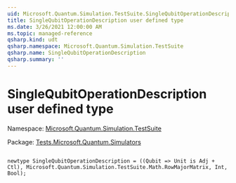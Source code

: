 ```yaml
---
uid: Microsoft.Quantum.Simulation.TestSuite.SingleQubitOperationDescription
title: SingleQubitOperationDescription user defined type
ms.date: 3/26/2021 12:00:00 AM
ms.topic: managed-reference
qsharp.kind: udt
qsharp.namespace: Microsoft.Quantum.Simulation.TestSuite
qsharp.name: SingleQubitOperationDescription
qsharp.summary: ''
---
```


# SingleQubitOperationDescription user defined type

Namespace: [Microsoft.Quantum.Simulation.TestSuite](xref:Microsoft.Quantum.Simulation.TestSuite)

Package: [Tests.Microsoft.Quantum.Simulators](https://nuget.org/packages/Tests.Microsoft.Quantum.Simulators)




```qsharp

newtype SingleQubitOperationDescription = ((Qubit => Unit is Adj + Ctl), Microsoft.Quantum.Simulation.TestSuite.Math.RowMajorMatrix, Int, Bool);
```

